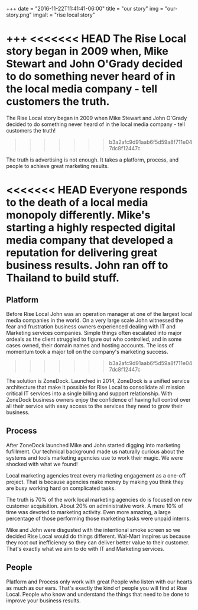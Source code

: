 +++
date = "2016-11-22T11:41:41-06:00"
title = "our story"
img = "our-story.png"
imgalt = "rise local story"

+++
<<<<<<< HEAD
The Rise Local story began in 2009 when, Mike Stewart and John O'Grady decided to do something never heard of in the local media company - tell customers the truth.
=======
The Rise Local story began in 2009 when Mike Stewart and John O'Grady decided to do something never heard of in the local media company - tell customers the truth!
<!--more-->
>>>>>>> b3a2afc9d91aab6f5d59a8f711e047dc8f12447c

The truth is advertising is not enough. It takes a platform, process, and people to achieve great marketing results.

<<<<<<< HEAD
Everyone responds to the death of a local media monopoly differently. Mike's starting a highly respected digital media company that developed a reputation for delivering great business results. John ran off to Thailand to build stuff.
=======
## Platform
Before Rise Local John was an operation manager at one of the largest local media companies in the world. On a very large scale John witnessed the fear and frustration business owners experienced dealing with IT and Marketing services companies. Simple things often escalated into major ordeals as the client struggled to figure out who controlled, and in some cases owned, their domain names and hosting accounts. The loss of momentum took a major toll on the company's marketing success.
>>>>>>> b3a2afc9d91aab6f5d59a8f711e047dc8f12447c

The solution is ZoneDock. Launched in 2014, ZoneDock is a unified service architecture that make it possible for Rise Local to consolidate all mission critical IT services into a single billing and support relationship. With ZoneDock business owners enjoy the confidence of having full control over all their service with easy access to the services they need to grow their business.

## Process
After ZoneDock launched Mike and John started digging into marketing fufillment. Our technical background made us naturally curious about the systems and tools marketing agencies use to work their magic. We were shocked with what we found!

Local marketing agencies treat every marketing engagement as a one-off project. That is because agencies make money by making you think they are busy working hard on complicated tasks.

The truth is 70% of the work local marketing agencies do is focused on new customer acquisition. About 20% on administrative work. A mere 10% of time was devoted to marketing activity. Even more amazing, a large percentage of those performing those marketing tasks were unpaid interns.

Mike and John were disgusted with the intentional smoke screen so we decided Rise Local would do things different. Wal-Mart inspires us because they root out inefficiency so they can deliver better value to their customer. That's exactly what we aim to do with IT and Marketing services.

## People
Platform and Process only work with great People who listen with our hearts as much as our ears. That's exactly the kind of people you will find at Rise Local. People who know and understand the things that need to be done to improve your business results.
